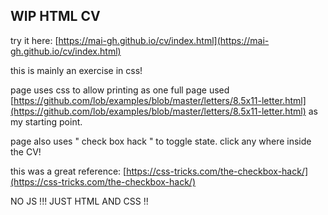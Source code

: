 ## WIP HTML CV

try it here: [https://mai-gh.github.io/cv/index.html](https://mai-gh.github.io/cv/index.html)


this is mainly an exercise in css!


page uses css to allow printing as one full page
used [https://github.com/lob/examples/blob/master/letters/8.5x11-letter.html](https://github.com/lob/examples/blob/master/letters/8.5x11-letter.html) as my starting point.



page also uses " check box hack " to toggle state. click any where inside the CV!

this was a great reference: [https://css-tricks.com/the-checkbox-hack/](https://css-tricks.com/the-checkbox-hack/)





NO JS !!! JUST HTML AND CSS !!





